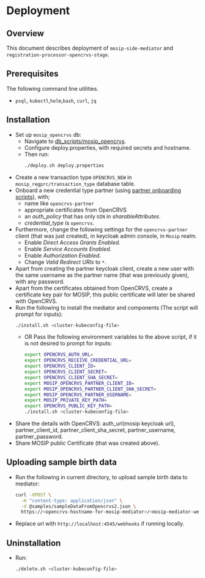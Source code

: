 # Deployment

## Overview
This document describes deployment of `mosip-side-mediator` and `registration-processor-opencrvs-stage`.

## Prerequisites
The following command line utilities.
  - `psql`, `kubectl`,`helm`,`bash`, `curl`, `jq`

## Installation
- Set up `mosip_opencrvs` db:
  - Navigate to [db_scripts/mosip_opencrvs](../db_scripts/mosip_opencrvs).
  - Configure deploy.properties, with required secrets and hostname.
  - Then run:
    ```sh
    ./deploy.sh deploy.properties
    ```
- Create a new transaction type `OPENCRVS_NEW` in `mosip_regprc/transaction_type` database table.
- Onboard a new credential type partner (using [partner onboarding scripts](https://github.com/mosip/mosip-onboarding/tree/master)), with;
  - name like `opencrvs-partner`
  - appropriate certificates from OpenCRVS
  - an _auth_policy_ that has only `UIN` in _sharableAttributes_.
  - _credential_type_ is `opencrvs`.
- Furthermore, change the following settings for the `opencrvs-partner` client (that was just created), in keycloak admin console, in `Mosip` realm.
  - Enable _Direct Access Grants Enabled_.
  - Enable _Service Accounts Enabled_.
  - Enable _Authorization Enabled_.
  - Change _Valid Redirect URIs_ to `*`.
- Apart from creating the partner keycloak client, create a new user with the same username as the partner name (that was previously given), with any password.
- Apart from the certificates obtained from OpenCRVS, create a certificate key pair for MOSIP, this public certificate will later be shared with OpenCRVS.
- Run the following to install the mediator and components (The script will prompt for inputs):
    ```sh
    ./install.sh <cluster-kubeconfig-file>
    ```
  - OR Pass the following environment variables to the above script, if it is not desired to prompt for inputs:
    ```sh
    export OPENCRVS_AUTH_URL=
    export OPENCRVS_RECEIVE_CREDENTIAL_URL=
    export OPENCRVS_CLIENT_ID=
    export OPENCRVS_CLIENT_SECRET=
    export OPENCRVS_CLIENT_SHA_SECRET=
    export MOSIP_OPENCRVS_PARTNER_CLIENT_ID=
    export MOSIP_OPENCRVS_PARTNER_CLIENT_SHA_SECRET=
    export MOSIP_OPENCRVS_PARTNER_USERNAME=
    export MOSIP_PRIVATE_KEY_PATH=
    export OPENCRVS_PUBLIC_KEY_PATH=
    ./install.sh <cluster-kubeconfig-file>
    ```
- Share the details with OpenCRVS: auth_url(mosip keycloak url), partner_client_id, partner_client_sha_secret, partner_username, partner_password.
- Share MOSIP public Certificate (that was created above).

## Uploading sample birth data
- Run the following in current directory, to upload sample birth data to mediator:
  ```sh
  curl -XPOST \
    -H "content-type: application/json" \
    -d @samples/sampleDataFromOpencrvs2.json \
    https://<opencrvs-hostname-for-mosip-mediator>/<mosip-mediator-webhooks-uri>
  ```
- Replace url with `http://localhost:4545/webhooks` if running locally.

## Uninstallation
- Run:
    ```sh
    ./delete.sh <cluster-kubeconfig-file>
    ```
